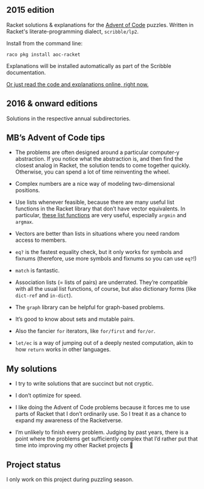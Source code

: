 2015 edition
-

Racket solutions &amp; explanations for the [Advent of Code](http://adventofcode.com) puzzles. Written in Racket's literate-programming dialect, `scribble/lp2`.

Install from the command line:

    raco pkg install aoc-racket

Explanations will be installed automatically as part of the Scribble documentation.

[Or just read the code and explanations online, right now.](http://pkg-build.racket-lang.org/doc/aoc-racket/)

2016 & onward editions
-

Solutions in the respective annual subdirectories.


## MB’s Advent of Code tips

* The problems are often designed around a particular computer-y abstraction. If you notice what the abstraction is, and then find the closest analog in Racket, the solution tends to come together quickly. Otherwise, you can spend a lot of time reinventing the wheel.

* Complex numbers are a nice way of modeling two-dimensional positions.

* Use lists whenever feasible, because there are many useful list functions in the Racket library that don’t have vector equivalents. In particular, [these list functions](https://docs.racket-lang.org/reference/pairs.html?q=racket%2Flist#%28part._.Additional_.List_.Functions_and_.Synonyms%29) are very useful, especially `argmin` and `argmax`.

* Vectors are better than lists in situations where you need random access to members.

* `eq?` is the fastest equality check, but it only works for symbols and fixnums (therefore, use more symbols and fixnums so you can use `eq?`!)

* `match` is fantastic.

* Association lists (= lists of pairs) are underrated. They’re compatible with all the usual list functions, of course, but also dictionary forms (like `dict-ref` and `in-dict`).

* The `graph` library can be helpful for graph-based problems.

* It’s good to know about sets and mutable pairs.

* Also the fancier `for` iterators, like `for/first` and `for/or`.

* `let/ec` is a way of jumping out of a deeply nested computation, akin to how `return` works in other languages. 



## My solutions

* I try to write solutions that are succinct but not cryptic. 

* I don’t optimize for speed.

* I like doing the Advent of Code problems because it forces me to use parts of Racket that I don’t ordinarily use. So I treat it as a chance to expand my awareness of the Racketverse.

* I’m unlikely to finish every problem. Judging by past years, there is a point where the problems get sufficiently complex that I’d rather put that time into improving my other Racket projects :metal:


## Project status

I only work on this project during puzzling season.
